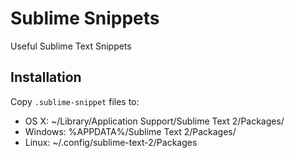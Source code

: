 Sublime Snippets
================

Useful Sublime Text Snippets


Installation
----------------


 Copy `.sublime-snippet` files to:
  - OS X: ~/Library/Application Support/Sublime Text 2/Packages/
  - Windows: %APPDATA%/Sublime Text 2/Packages/
  - Linux: ~/.config/sublime-text-2/Packages
